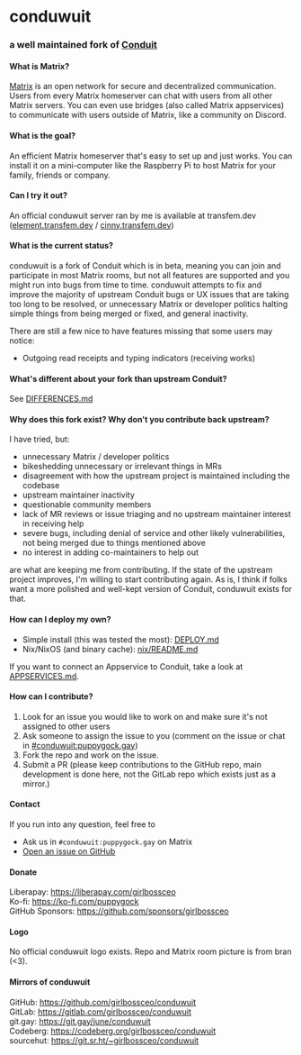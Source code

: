 # conduwuit
### a well maintained fork of [Conduit](https://conduit.rs/)

#### What is Matrix?
[Matrix](https://matrix.org) is an open network for secure and decentralized
communication. Users from every Matrix homeserver can chat with users from all
other Matrix servers. You can even use bridges (also called Matrix appservices)
to communicate with users outside of Matrix, like a community on Discord.

#### What is the goal?

An efficient Matrix homeserver that's easy to set up and just works. You can install
it on a mini-computer like the Raspberry Pi to host Matrix for your family,
friends or company.

#### Can I try it out?

An official conduwuit server ran by me is available at transfem.dev ([element.transfem.dev](https://element.transfem.dev) / [cinny.transfem.dev](https://cinny.transfem.dev))

#### What is the current status?

conduwuit is a fork of Conduit which is in beta, meaning you can join and participate in most
Matrix rooms, but not all features are supported and you might run into bugs
from time to time. conduwuit attempts to fix and improve the majority of upstream Conduit bugs
or UX issues that are taking too long to be resolved, or unnecessary Matrix or developer
politics halting simple things from being merged or fixed, and general inactivity.

There are still a few nice to have features missing that some users may notice:

- Outgoing read receipts and typing indicators (receiving works)

#### What's different about your fork than upstream Conduit?

See [DIFFERENCES.md](DIFFERENCES.md)

#### Why does this fork exist? Why don't you contribute back upstream?

I have tried, but:
- unnecessary Matrix / developer politics
- bikeshedding unnecessary or irrelevant things in MRs
- disagreement with how the upstream project is maintained including the codebase
- upstream maintainer inactivity
- questionable community members
- lack of MR reviews or issue triaging and no upstream maintainer interest in receiving help
- severe bugs, including denial of service and other likely vulnerabilities, not being merged due to things mentioned above
- no interest in adding co-maintainers to help out

are what are keeping me from contributing. If the state of the upstream project improves, I'm
willing to start contributing again. As is, I think if folks want a more polished and well-kept version of Conduit, conduwuit exists for that.

#### How can I deploy my own?

- Simple install (this was tested the most): [DEPLOY.md](DEPLOY.md)
- Nix/NixOS (and binary cache): [nix/README.md](nix/README.md)

If you want to connect an Appservice to Conduit, take a look at [APPSERVICES.md](APPSERVICES.md).

#### How can I contribute?

1. Look for an issue you would like to work on and make sure it's not assigned
   to other users
2. Ask someone to assign the issue to you (comment on the issue or chat in
   [#conduwuit:puppygock.gay](https://matrix.to/#/#conduwuit:puppygock.gay))
3. Fork the repo and work on the issue.
4. Submit a PR (please keep contributions to the GitHub repo, main development is done here,
not the GitLab repo which exists just as a mirror.)

#### Contact

If you run into any question, feel free to
- Ask us in `#conduwuit:puppygock.gay` on Matrix
- [Open an issue on GitHub](https://github.com/girlbossceo/conduwuit/issues/new)

#### Donate

Liberapay: <https://liberapay.com/girlbossceo>\
Ko-fi: <https://ko-fi.com/puppygock>\
GitHub Sponsors: <https://github.com/sponsors/girlbossceo>

#### Logo

No official conduwuit logo exists. Repo and Matrix room picture is from bran (<3).

#### Mirrors of conduwuit

GitHub: <https://github.com/girlbossceo/conduwuit>\
GitLab: <https://gitlab.com/girlbossceo/conduwuit>\
git.gay: <https://git.gay/june/conduwuit>\
Codeberg: <https://codeberg.org/girlbossceo/conduwuit>\
sourcehut: <https://git.sr.ht/~girlbossceo/conduwuit>

